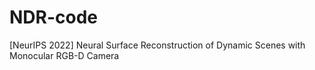 # NDR-code
[NeurIPS 2022] Neural Surface Reconstruction of Dynamic Scenes with Monocular RGB-D Camera
